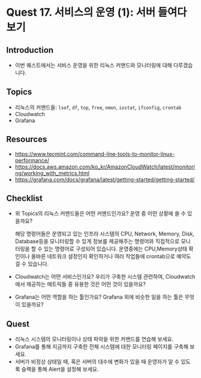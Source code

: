 # Quest 17. 서비스의 운영 (1): 서버 들여다 보기

## Introduction
* 이번 퀘스트에서는 서비스 운영을 위한 리눅스 커맨드와 모니터링에 대해 다루겠습니다.

## Topics
* 리눅스의 커맨드들: `lsof`, `df`, `top`, `free`, `nmon`, `iostat`, `ifconfig`, `crontab`
* Cloudwatch
* Grafana

## Resources
* https://www.tecmint.com/command-line-tools-to-monitor-linux-performance/
* https://docs.aws.amazon.com/ko_kr/AmazonCloudWatch/latest/monitoring/working_with_metrics.html
* https://grafana.com/docs/grafana/latest/getting-started/getting-started/

## Checklist
* 위 Topics의 리눅스 커맨드들은 어떤 커맨드인가요? 운영 중 어떤 상황에 쓸 수 있을까요?  
  
  해당 명령어들은 운영되고 있는 인프라 시스템의 CPU, Network, Memory, Disk, Database등을 모니터링할 수 있게 정보를 제공해주는 명령어와 직접적으로 모니터링을 할 수 있는 명령어로 구성되어 있습니다. 운영중에는 CPU,Memory상태 확인이나 올바른 네트워크 설정인지 확인하거나 여러 작업들에 crontab으로 예약도 걸 수 있습니다.  
    

* Cloudwatch는 어떤 서비스인가요? 우리가 구축한 시스템 관련하여, Cloudwatch에서 제공하는 메트릭들 중 유용한 것은 어떤 것이 있을까요?
* Grafana는 어떤 역할을 하는 툴인가요? Grafana 외에 비슷한 일을 하는 툴은 무엇이 있을까요?

## Quest
* 리눅스 시스템의 모니터링이나 상태 파악을 위한 커맨드를 연습해 보세요.
* Grafana를 통해 지금까지 구축한 전체 시스템에 대한 모니터링 페이지를 구축해 보세요.
* 서버가 비정상 상태일 때, 혹은 서버의 대수에 변화가 있을 때 운영자가 알 수 있도록 슬랙을 통해 Alert을 설정해 보세요.

